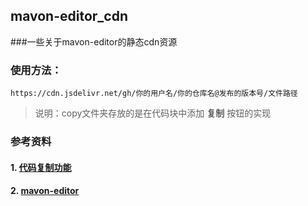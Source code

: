 ## mavon-editor_cdn


###一些关于mavon-editor的静态cdn资源

### **使用方法：**

    https://cdn.jsdelivr.net/gh/你的用户名/你的仓库名@发布的版本号/文件路径

>说明：copy文件夹存放的是在代码块中添加 **复制** 按钮的实现


### 参考资料
#### 1. [代码复制功能](https://code-ape.gitee.io/article/5bc9f198.html)
#### 2. [mavon-editor](https://github.com/hinesboy/mavonEditor)
